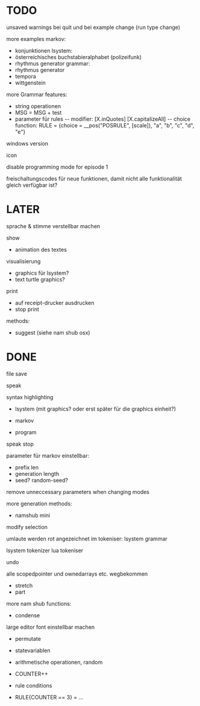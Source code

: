 #  TODO

unsaved warnings bei quit
und bei example change (run type change)

more examples
markov:
* konjunktionen
lsystem:
* österreichisches buchstabieralphabet (polizeifunk)
* rhythmus generator
grammar:
* rhythmus generator
* tempora
* wittgenstein

more Grammar features:
* string operationen
* MSG = MSG + test
* parameter für rules
-- modifier:    [X.inQuotes] [X.capitalizeAll]
-- choice function: RULE = {choice = __pos("POSRULE", [scale]), "a", "b", "c", "d", "e"}

windows version

icon

disable programming mode for episode 1

freischaltungscodes für neue funktionen, damit nicht alle funktionalität gleich verfügbar ist?


# LATER

sprache & stimme verstellbar machen

show
* animation des textes

visualisierung
* graphics für lsystem?
* text turtle graphics?

print
* auf receipt-drucker ausdrucken
* stop print

methods:
* suggest (siehe nam shub osx)



# DONE

file save

speak

syntax highlighting

- lsystem (mit graphics? oder erst später für die graphics einheit?)

- markov

- program

speak stop

parameter für markov einstellbar:
- prefix len
- generation length
- seed? random-seed?

remove unneccessary parameters when changing modes


more generation methods:
- namshub mini

modify selection


umlaute werden rot angezeichnet im tokeniser:
lsystem
grammar

lsystem tokenizer
lua tokeniser

undo

alle scopedpointer und ownedarrays etc. wegbekommen

* stretch
* part

more nam shub functions:
* condense

large editor font einstellbar machen

* permutate
* statevariablen

* arithmetische operationen, random
* COUNTER++

* rule conditions
* RULE{COUNTER == 3} = ...
